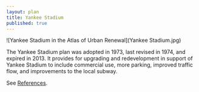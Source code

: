 ```yaml
---
layout: plan
title: Yankee Stadium
published: true
---
```


![Yankee Stadium in the Atlas of Urban Renewal](Yankee Stadium.jpg)

The Yankee Stadium plan was adopted in 1973, last revised in 1974, and expired in 2013. It provides for upgrading and redevelopment in support of Yankee Stadium to include commercial use, more parking, improved traffic flow, and improvements to the local subway.

See [References](http://www.urbanreviewer.org/#page=references.html).
